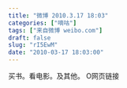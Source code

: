 ```yaml
---
title: "微博 2010.3.17 18:03"
categories: ["嘀咕"]
tags: ["来自微博 weibo.com"]
draft: false
slug: "rI5EwM"
date: "2010-03-17 18:03:00"
---
```


<p>买书。看电影。及其他。  O网页链接 ​​​​</p>
